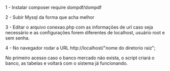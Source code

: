 1 - Instalar composer require dompdf/dompdf

2 - Subir Mysql da forma que acha melhor

3 - Editar o arquivo conexao.php com as informações de url caso seja necessário e as configurações forem diferentes de localhost, usuário root e sem senha.

4 - No navegador rodar a URL http://localhost/"nome do diretorio raiz";

No primeiro acesso caso o banco mercado não exista, o script criará o banco, as tabelas e voltará com o sistema já funcionando.
